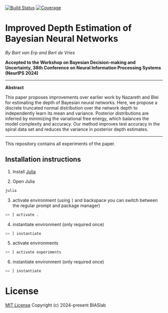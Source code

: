 [![Build Status](https://github.com/biaslab/UnboundedBNN/actions/workflows/CI.yml/badge.svg?branch=main)](https://github.com/biaslab/UnboundedBNN/actions/workflows/CI.yml?query=branch%3Amain)
[![Coverage](https://img.shields.io/endpoint?url=https%3A%2F%2Fgist.githubusercontent.com%2Fbartvanerp%2Fd12677a8265d5cff93a9737ecd36c305%2Fraw%2FUnboundedBNN__main.json)](https://github.com/biaslab/UnboundedBNN/actions/workflows/CI.yml?query=branch%3Amain)

# Improved Depth Estimation of Bayesian Neural Networks
*By Bart van Erp and Bert de Vries*

**Accepted to the Workshop on Bayesian Decision-making and Uncertainty, 38th Conference on Neural Information Processing Systems (NeurIPS 2024)**

---
**Abstract**

This paper proposes improvements over earlier work by Nazareth and Blei for estimating the depth of Bayesian neural networks. Here, we propose a discrete truncated normal distribution over the network depth to independently learn its mean and variance. Posterior distributions are inferred by minimizing the variational free energy, which balances the model complexity and accuracy. Our method improves test accuracy in the spiral data set and reduces the variance in posterior depth estimates.

---
This repository contains all experiments of the paper.

## Installation instructions
1. Install [Julia](https://julialang.org/)

2. Open Julia
```bash
julia
```

3. activate environment (using `]` and backspace you can switch between the regular prompt and package manager)
```julia
>> ] activate .
```

4. instantiate environment (only required once)
```julia
>> ] instantiate
```

5. activate environments
```julia
>> ] activate experiments
```

6. instantiate environment (only required once)
```julia
>> ] instantiate
```

# License

[MIT License](LICENSE) Copyright (c) 2024-present BIASlab
